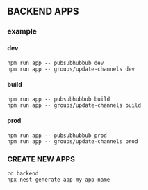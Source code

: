 ## BACKEND APPS

### example

#### dev

```shell
npm run app -- pubsubhubbub dev
npm run app -- groups/update-channels dev
```

#### build

```shell
npm run app -- pubsubhubbub build
npm run app -- groups/update-channels build
```

#### prod

```shell
npm run app -- pubsubhubbub prod
npm run app -- groups/update-channels prod
```

### CREATE NEW APPS

```shell
cd backend
npx nest generate app my-app-name
```
